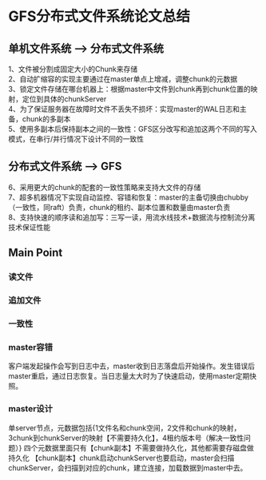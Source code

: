 # GFS分布式文件系统论文总结

## 单机文件系统  -->  分布式文件系统

1、文件被分割成固定大小的Chunk来存储  
2、自动扩缩容的实现主要通过在master单点上增减，调整chunk的元数据  
3、锁定文件存储在哪台机器上：根据master中文件到chunk再到chunk位置的映射，定位到具体的chunkServer  
4、为了保证服务器在故障时文件不丢失不损坏：实现master的WAL日志和主备，chunk的多副本  
5、使用多副本后保持副本之间的一致性：GFS区分改写和追加这两个不同的写入模式，在串行/并行情况下设计不同的一致性  

## 分布式文件系统  -->  GFS  

6、采用更大的chunk的配套的一致性策略来支持大文件的存储  
7、超多机器情况下实现自动监控、容错和恢复：master的主备切换由chubby（一致性，同raft）负责，chunk的租约、副本位置和数量由master负责  
8、支持快速的顺序读和追加写：三写一读，用流水线技术+数据流与控制流分离技术保证性能

## Main Point
### 读文件

### 追加文件

### 一致性

### master容错
客户端发起操作会写到日志中去，master收到日志落盘后开始操作。发生错误后master重启，通过日志恢复。当日志量太大时为了快速启动，使用master定期快照。

### master设计
单server节点，元数据包括{1文件名和chunk空间，2文件和chunk的映射，3chunk到chunkServer的映射【不需要持久化】，4租约版本号（解决一致性问题）}
四个元数据里面只有【chunk副本】不需要做持久化，其他都需要存磁盘做持久化
【chunk副本】chunk启动chunkServer也要启动，master会扫描chunkServer，会扫描到对应的chunk，建立连接，加载数据到master中去。